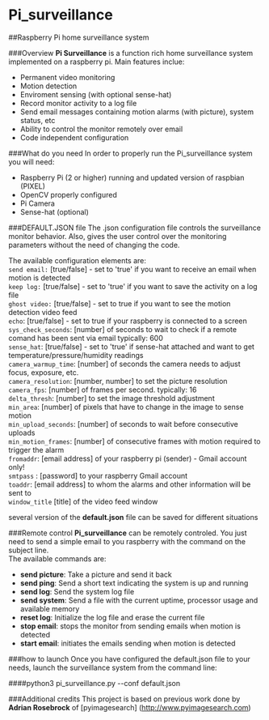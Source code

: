 # Pi_surveillance
##Raspberry Pi home surveillance system

###Overview
**Pi Surveillance** is a function rich home surveillance system implemented on a raspberry pi. Main features inclue:  
* Permanent video monitoring  
* Motion detection  
* Enviroment sensing (with optional sense-hat)  
* Record monitor activity to a log file  
* Send email messages containing motion alarms (with picture), system status, etc  
* Ability to control the monitor remotely over email  
* Code independent configuration  

###What do you need
In order to properly run the Pi_surveillance system you will need:  
* Raspberry Pi (2 or higher) running and updated version of raspbian (PIXEL)  
* OpenCV properly configured   
* Pi Camera  
* Sense-hat (optional)  

###DEFAULT.JSON file
The .json configuration file controls the surveillance monitor behavior. Also, gives the user control over the monitoring parameters without the need of changing the code. 

The available configuration elements are:    
`send email:` [true/false] - set to 'true' if you want to receive an email when motion is detected  
`keep log:` [true/false] - set to 'true' if you want to save the activity on a log file  
`ghost video:` [true/false] - set to true if you want to see the motion detection video feed  
`echo`: [true/false] - set to true if your raspberry is connected to a screen  
`sys_check_seconds`: [number] of seconds to wait to check if a remote comand has been sent via email typically: 600  
`sense_hat`: [true/false] -  set to 'true' if sense-hat attached and want to get temperature/pressure/humidity readings  
`camera_warmup_time`: [number] of seconds the camera needs to adjust focus, exposure, etc.  
`camera_resolution`: [number, number] to set the picture resolution  
`camera_fps`: [number] of frames per second. typically: 16  
`delta_thresh`: [number] to set the image threshold adjustment  
`min_area`: [number] of pixels that have to change in the image to sense motion  
`min_upload_seconds`: [number] of seconds to wait before consecutive uploads  
`min_motion_frames`: [number] of consecutive frames with motion required to trigger the alarm  
`fromaddr`: [email address] of your raspberry pi (sender) - Gmail account only!  
`smtpass` : [password] to your raspberry Gmail account  
`toaddr`: [email address] to whom the alarms and other information will be sent to  
`window_title` [title] of the video feed window  

several version of the **default.json** file can be saved for different situations

###Remote control 
**Pi_surveillance** can be remotely controled. You just need to send a simple email to you raspberry with the command on the subject line.  
The available commands are:  
* **send picture**: Take a picture and send it back  
* **send ping**: Send a short text indicating the system is up and running  
* **send log**: Send the system log file  
* **send system**: Send a file with the current uptime, processor usage and available memory  
* **reset log**: Initialize the log file and erase the current file  
* **stop email**: stops the monitor from sending emails when motion is detected
* **start email**: initiates the emails sending when motion is detected

###how to launch
Once you have configured the default.json file to your needs, launch the surveillance system from the command line:

####python3 pi_surveillance.py --conf default.json

###Additional credits
This project is based on previous work done by **Adrian Rosebrock** of [pyimagesearch] (http://www.pyimagesearch.com)
